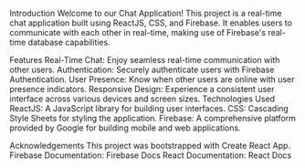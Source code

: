 Introduction
Welcome to our Chat Application! This project is a real-time chat application built using ReactJS, CSS, and Firebase. It enables users to communicate with each other in real-time, making use of Firebase's real-time database capabilities.

Features
Real-Time Chat: Enjoy seamless real-time communication with other users.
Authentication: Securely authenticate users with Firebase Authentication.
User Presence: Know when other users are online with user presence indicators.
Responsive Design: Experience a consistent user interface across various devices and screen sizes.
Technologies Used
ReactJS: A JavaScript library for building user interfaces.
CSS: Cascading Style Sheets for styling the application.
Firebase: A comprehensive platform provided by Google for building mobile and web applications.

Acknowledgements
This project was bootstrapped with Create React App.
Firebase Documentation: Firebase Docs
React Documentation: React Docs

